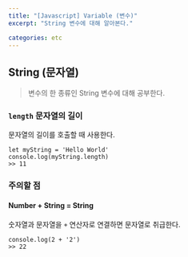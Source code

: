 ```yaml
---
title: "[Javascript] Variable (변수)"
excerpt: "String 변수에 대해 알아본다."

categories: etc
---
```

## String (문자열)
> 변수의 한 종류인 String 변수에 대해 공부한다.

### `length` 문자열의 길이
문자열의 길이를 호출할 때 사용한다.
```
let myString = 'Hello World'
console.log(myString.length)
>> 11
```

### 주의할 점
#### Number + String = String
숫자열과 문자열을 `+` 연산자로 연결하면 문자열로 취급한다.
```
console.log(2 + '2')
>> 22
```
